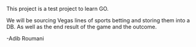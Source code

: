 This project is a test project to learn GO.

We will be sourcing Vegas lines of sports betting and storing them into a DB.
As well as the end result of the game and the outcome.

-Adib Roumani